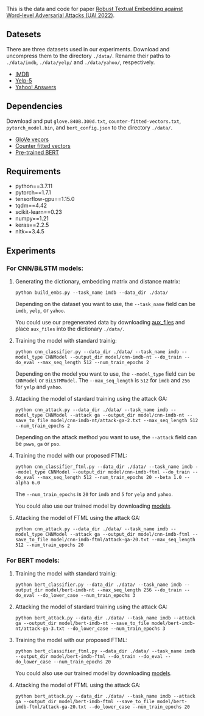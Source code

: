 This is the data and code for paper
[Robust Textual Embedding against Word-level Adversarial Attacks (UAI 2022)](https://arxiv.org/abs/2202.13817).

## Datesets
There are three datasets used in our experiments. Download and uncompress them to the directory  `./data/`. Rename their paths to `./data/imdb`, `./data/yelp/` and `./data/yahoo/`, respectively.

- [IMDB](https://s3.amazonaws.com/fast-ai-nlp/imdb.tgz)
- [Yelp-5](https://s3.amazonaws.com/fast-ai-nlp/yelp_review_full_csv.tgz)
- [Yahoo! Answers](https://s3.amazonaws.com/fast-ai-nlp/yahoo_answers_csv.tgz)

## Dependencies
Download and put `glove.840B.300d.txt`, `counter-fitted-vectors.txt`, `pytorch_model.bin`, and `bert_config.json` to the directory `./data/`.

- [GloVe vecors](http://nlp.stanford.edu/data/glove.840B.300d.zip)
- [Counter fitted vectors](https://github.com/nmrksic/counter-fitting/blob/master/word_vectors/counter-fitted-vectors.txt.zip)
- [Pre-trained BERT](https://s3.amazonaws.com/models.huggingface.co/bert/bert-base-uncased.tar.gz)

## Requirements
- python==3.7.11
- pytorch==1.7.1
- tensorflow-gpu==1.15.0
- tqdm==4.42
- scikit-learn==0.23
- numpy==1.21
- keras==2.2.5
- nltk==3.4.5

## Experiments

### For CNN/BiLSTM models:

1. Generating the dictionary, embedding matrix and distance matrix:

    ```shell
    python build_embs.py --task_name imdb --data_dir ./data/
    ```

    Depending on the dataset you want to use, the `--task_name` field can be `imdb`, `yelp`, or `yahoo`.

    You could use our pregenerated data by downloading [aux_files](https://drive.google.com/file/d/1lh5gMVkDEqKjoZD1beXtjya5QgY6Pvmq/view?usp=sharing) and place `aux_files` into the dictionary `./data/`.

2. Training the model with standard trainig:

    ```shell
    python cnn_classifier.py --data_dir ./data/ --task_name imdb --model_type CNNModel --output_dir model/cnn-imdb-nt --do_train --do_eval --max_seq_length 512 --num_train_epochs 2
    ```

    Depending on the model you want to use, the `--model_type` field can be `CNNModel` or `BiLSTMModel`. The `--max_seq_length` is `512` for `imdb` and `256` for `yelp` and `yahoo`.

3. Attacking the model of stardard training using the attack GA:

    ```shell
    python cnn_attack.py --data_dir ./data/ --task_name imdb --model_type CNNModel --attack ga --output_dir model/cnn-imdb-nt --save_to_file model/cnn-imdb-nt/attack-ga-2.txt --max_seq_length 512 --num_train_epochs 2
    ```

    Depending on the attack method you want to use, the `--attack` field can be `pwws`, `ga` or `pso`.

4. Training the model with our proposed FTML:
    
    ```shell
    python cnn_classifier_ftml.py --data_dir ./data/ --task_name imdb --model_type CNNModel --output_dir model/cnn-imdb-ftml --do_train --do_eval --max_seq_length 512 --num_train_epochs 20 --beta 1.0 --alpha 6.0
    ```

    The `--num_train_epochs` is `20` for `imdb` and `5` for `yelp` and `yahoo`.

    You could also use our trained model by downloading [models](https://drive.google.com/file/d/1ackInH0I-wfLwZxfsYrslbhYQlKLYX6o/view?usp=sharing).

5. Attacking the model of FTML using the attack GA:

    ```shell
    python cnn_attack.py --data_dir ./data/ --task_name imdb --model_type CNNModel --attack ga --output_dir model/cnn-imdb-ftml --save_to_file model/cnn-imdb-ftml/attack-ga-20.txt --max_seq_length 512 --num_train_epochs 20
    ```

### For BERT models:

1. Training the model with standard trainig:

    ```shell
    python bert_classifier.py --data_dir ./data/ --task_name imdb --output_dir model/bert-imdb-nt --max_seq_length 256 --do_train --do_eval --do_lower_case --num_train_epochs 3
    ```

2. Attacking the model of stardard training using the attack GA:

    ```shell
    python bert_attack.py --data_dir ./data/ --task_name imdb --attack ga --output_dir model/bert-imdb-nt --save_to_file model/bert-imdb-nt/attack-ga-3.txt --do_lower_case --num_train_epochs 3
    ```

3. Training the model with our proposed FTML:
    
    ```shell
    python bert_classifier_ftml.py --data_dir ./data/ --task_name imdb --output_dir model/bert-imdb-ftml --do_train --do_eval --do_lower_case --num_train_epochs 20
    ```
    You could also use our trained model by downloading [models](https://drive.google.com/file/d/1ackInH0I-wfLwZxfsYrslbhYQlKLYX6o/view?usp=sharing).

4. Attacking the model of FTML using the attack GA:
    
    ```shell
    python bert_attack.py --data_dir ./data/ --task_name imdb --attack ga --output_dir model/bert-imdb-ftml --save_to_file model/bert-imdb-ftml/attack-ga-20.txt --do_lower_case --num_train_epochs 20
    ```